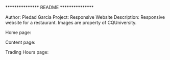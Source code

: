 
*************** README ***************

Author: Piedad Garcia
Project: Responsive Website
Description: Responsive website for a restaurant. Images are property of CQUniversity.  

Home page:

Content page:
 
Trading Hours page:

 
